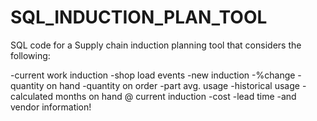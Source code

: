 # SQL_INDUCTION_PLAN_TOOL
SQL code for a Supply chain induction planning tool that considers the following:

-current work induction
-shop load events
-new induction 
-%change 
-quantity on hand
-quantity on order
-part avg. usage 
-historical usage
-calculated months on hand @ current induction
-cost 
-lead time 
-and vendor information!
